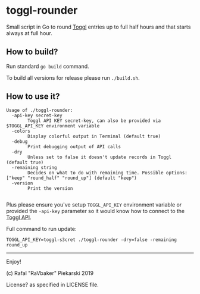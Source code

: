 # toggl-rounder
Small script in Go to round [Toggl](https://www.toggl.com/app/timer) entries up to full half hours and that starts always at full hour.


## How to build?

Run standard `go build` command.

To build all versions for release please run `./build.sh`.

## How to use it?

```
Usage of ./toggl-rounder:
  -api-key secret-key
    	Toggl API KEY secret-key, can also be provided via $TOGGL_API_KEY environment variable
  -colors
    	Display colorful output in Terminal (default true)
  -debug
    	Print debugging output of API calls
  -dry
    	Unless set to false it doesn't update records in Toggl (default true)
  -remaining string
    	Decides on what to do with remaining time. Possible options: ["keep" "round_half" "round_up"] (default "keep")
  -version
    	Print the version
    	
```

Plus please ensure you've setup `TOGGL_API_KEY` environment variable or provided the `-api-key` parameter so it would know how to connect to the [Toggl API](https://github.com/toggl/toggl_api_docs).

Full command to run update:

```TOGGL_API_KEY=toggl-s3cret ./toggl-rounder -dry=false -remaining round_up```

--- 
Enjoy!

(c) Rafal "RaVbaker" Piekarski 2019

License? as specified in LICENSE file.
